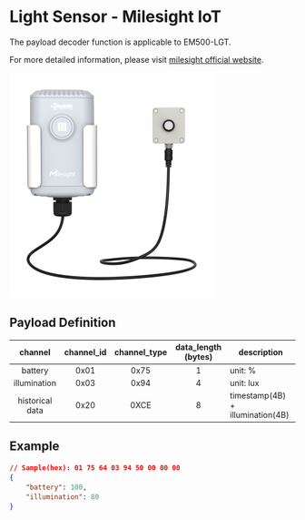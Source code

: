 # Light Sensor - Milesight IoT

The payload decoder function is applicable to EM500-LGT.

For more detailed information, please visit [milesight official website](https://www.milesight-iot.com).

![EM500-LGT](EM500-LGT.png)

## Payload Definition

|     channel     | channel_id | channel_type | data_length (bytes) | description                      |
| :-------------: | :--------: | :----------: | :-----------------: | -------------------------------- |
|     battery     |    0x01    |     0x75     |          1          | unit: %                          |
|  illumination   |    0x03    |     0x94     |          4          | unit: lux                        |
| historical data |    0x20    |     0XCE     |          8          | timestamp(4B) + illumination(4B) |

## Example

```json
// Sample(hex): 01 75 64 03 94 50 00 00 00
{
    "battery": 100,
    "illumination": 80
}
```
